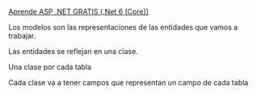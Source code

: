 
[Aprende ASP .NET GRATIS (.Net 6 (Core))](https://www.youtube.com/watch?v=28LjewDjaz4)

Los modelos son las representaciones de las entidades que vamos a trabajar.

Las entidades se reflejan en una clase.

Una clase por cada tabla

Cada clase va a tener campos que representan un campo de cada tabla


